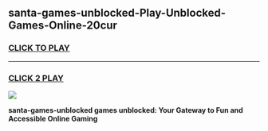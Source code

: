 
## santa-games-unblocked-Play-Unblocked-Games-Online-20cur
<h3>
<a href="https://premium76.site?title=santa-games-unblocked&ref=25A">CLICK TO PLAY</a></h3>
<hr>

<h3>
<a href="https://premium76.site?title=santa-games-unblocked&ref=25A">CLICK 2 PLAY</a>
  
</h3>

<a href="https://premium76.site?title=santa-games-unblocked&ref=25A"><img src="https://clearcache.store/games.png"></a>


**santa-games-unblocked games unblocked: Your Gateway to Fun and Accessible Online Gaming**
